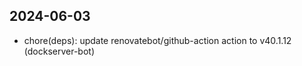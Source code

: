 
## 2024-06-03
 * chore(deps): update renovatebot/github-action action to v40.1.12 (dockserver-bot)

